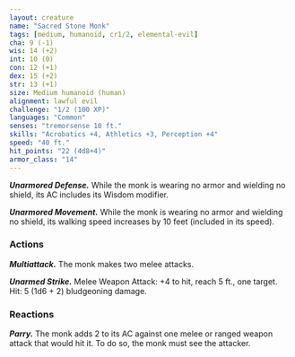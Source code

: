 ```yaml
---
layout: creature
name: "Sacred Stone Monk"
tags: [medium, humanoid, cr1/2, elemental-evil]
cha: 9 (-1)
wis: 14 (+2)
int: 10 (0)
con: 12 (+1)
dex: 15 (+2)
str: 13 (+1)
size: Medium humanoid (human)
alignment: lawful evil
challenge: "1/2 (100 XP)"
languages: "Common"
senses: "tremorsense 10 ft."
skills: "Acrobatics +4, Athletics +3, Perception +4"
speed: "40 ft."
hit_points: "22 (4d8+4)"
armor_class: "14"
---
```


***Unarmored Defense.*** While the monk is wearing no armor and wielding no shield, its AC includes its Wisdom modifier.

***Unarmored Movement.*** While the monk is wearing no armor and wielding no shield, its walking speed increases by 10 feet (included in its speed).

### Actions

***Multiattack.*** The monk makes two melee attacks.

***Unarmed Strike.*** Melee Weapon Attack: +4 to hit, reach 5 ft., one target. Hit: 5 (1d6 + 2) bludgeoning damage.

### Reactions

***Parry.*** The monk adds 2 to its AC against one melee or ranged weapon attack that would hit it. To do so, the monk must see the attacker.
